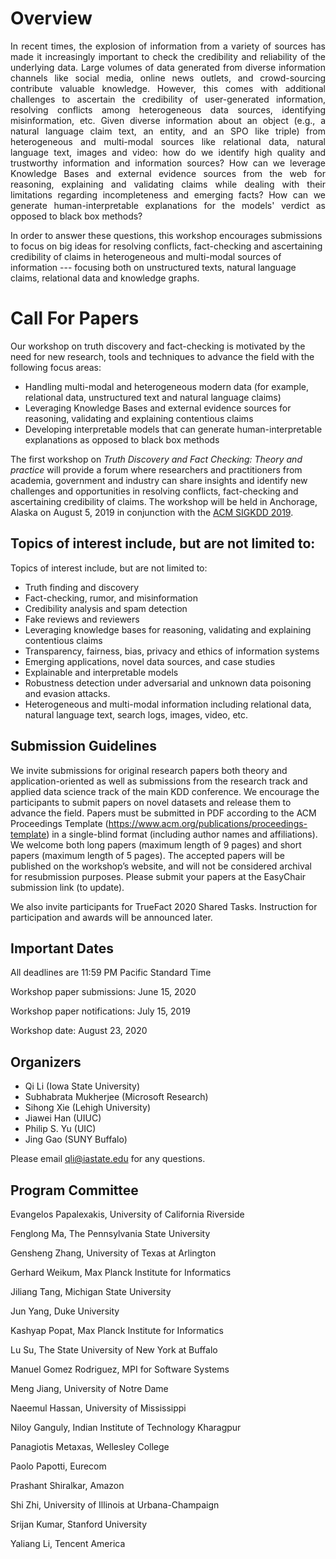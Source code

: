# Overview
<p align="justify">
In recent times, the explosion of information from a variety of sources has made it increasingly important to check the credibility and reliability of the underlying data. Large volumes of data generated from diverse information channels like social media, online news outlets, and crowd-sourcing contribute valuable knowledge. However, this comes with additional challenges to ascertain the credibility of user-generated information, resolving conflicts among heterogeneous data sources, identifying misinformation, etc. Given diverse information about an object (e.g., a natural language claim text, an entity, and an SPO like triple) from heterogeneous and multi-modal sources like relational data, natural language text, images and video: how do we identify high quality and trustworthy information and information sources? How can we leverage Knowledge Bases and external evidence sources from the web for reasoning, explaining and validating claims while dealing with their limitations regarding incompleteness and emerging facts? How can we generate human-interpretable explanations for the models' verdict as opposed to black box methods?

In order to answer these questions, this workshop encourages submissions to focus on big ideas for resolving conflicts, fact-checking and ascertaining credibility of claims in heterogeneous and multi-modal sources of information --- focusing both on unstructured texts, natural language claims, relational data and knowledge graphs.
</p>

# Call For Papers		
Our workshop on truth discovery and fact-checking is motivated by the need for new research, tools and techniques to advance the field with the following focus areas:
	
- Handling multi-modal and heterogeneous modern data (for example, relational data, unstructured text and natural language claims)
- Leveraging Knowledge Bases and external evidence sources for reasoning, validating and explaining contentious claims
- Developing interpretable models that can generate human-interpretable explanations as opposed to black box methods
	
The first workshop on _Truth Discovery and Fact Checking: Theory and practice_ will provide a forum where researchers and practitioners from academia, government and industry can share insights and identify new challenges and opportunities in resolving conflicts, fact-checking and ascertaining credibility of claims. The workshop will be held in Anchorage, Alaska on August 5, 2019 in conjunction with the [ACM SIGKDD 2019](https://www.kdd.org/kdd2019/).

## Topics of interest include, but are not limited to:

Topics of interest include, but are not limited to:
* Truth finding and discovery
* Fact-checking, rumor, and misinformation
* Credibility analysis and spam detection
* Fake reviews and reviewers
* Leveraging knowledge bases for reasoning, validating and explaining contentious claims
* Transparency, fairness, bias, privacy and ethics of information systems
* Emerging applications, novel data sources, and case studies
* Explainable and interpretable models
* Robustness detection under adversarial and unknown data poisoning and evasion attacks.
* Heterogeneous and multi-modal information including relational data, natural language text, search logs, images, video, etc.
	
## Submission Guidelines
We invite submissions for original research papers both theory and application-oriented as well as submissions from the research track and applied data science track of the main KDD conference. We encourage the participants to submit papers on novel datasets and release them to advance the field. Papers must be submitted in PDF according to the ACM Proceedings Template (https://www.acm.org/publications/proceedings-template) in a single-blind format (including author names and affiliations). We welcome both long papers (maximum length of 9 pages) and short papers (maximum length of 5 pages). The accepted papers will be published on the workshop’s website, and will not be considered archival for resubmission purposes. Please submit your papers at the EasyChair submission link (to update).

We also invite participants for TrueFact 2020 Shared Tasks. Instruction for participation and awards will be announced later.


## Important Dates

All deadlines are 11:59 PM Pacific Standard Time

Workshop paper submissions: June 15, 2020

Workshop paper notifications: July 15, 2019

Workshop date: August 23, 2020	

## Organizers

* Qi Li (Iowa State University)
* Subhabrata Mukherjee (Microsoft Research)
* Sihong Xie (Lehigh University)
* Jiawei Han (UIUC)
* Philip S. Yu (UIC)
* Jing Gao (SUNY Buffalo)

Please email <qli@iastate.edu> for any questions.

## Program Committee

Evangelos Papalexakis, University of California Riverside

Fenglong Ma, The Pennsylvania State University

Gensheng Zhang, University of Texas at Arlington

Gerhard Weikum, Max Planck Institute for Informatics

Jiliang Tang, Michigan State University

Jun Yang, Duke University

Kashyap Popat, Max Planck Institute for Informatics

Lu Su, The State University of New York at Buffalo

Manuel Gomez Rodriguez, MPI for Software Systems

Meng Jiang, University of Notre Dame

Naeemul Hassan, University of Mississippi

Niloy Ganguly, Indian Institute of Technology Kharagpur

Panagiotis Metaxas, Wellesley College

Paolo Papotti, Eurecom

Prashant Shiralkar, Amazon

Shi Zhi, University of Illinois at Urbana-Champaign

Srijan Kumar, Stanford University

Yaliang	Li, Tencent America
